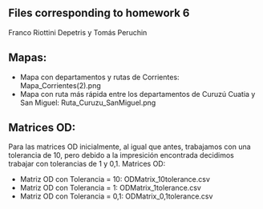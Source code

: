 Files corresponding to homework 6
-------------------------------
Franco Riottini Depetris y Tomás Peruchin

Mapas:
--------------
- Mapa con departamentos y rutas de Corrientes: Mapa_Corrientes(2).png
- Mapa con ruta más rápida entre los departamentos de Curuzú Cuatia y San Miguel: Ruta_Curuzu_SanMiguel.png

Matrices OD:
---------
Para las matrices OD inicialmente, al igual que antes, trabajamos con una tolerancia de 10, pero debido a la impresición encontrada decidimos trabajar con tolerancias de 1 y 0,1.
Matrices OD:
- Matriz OD con Tolerancia = 10: ODMatrix_10tolerance.csv
- Matriz OD con Tolerancia = 1: ODMatrix_1tolerance.csv
- Matriz OD con Tolerancia = 0,1: ODMatrix_0,1tolerance.csv
